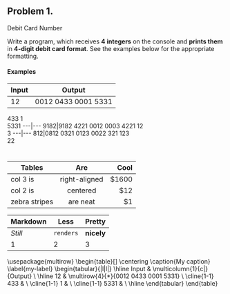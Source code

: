 ## Problem 1.                 
Debit Card Number

Write a program, which receives **4 integers** on the
console and **prints them** in **4-digit debit card format**. See the
examples below for the appropriate formatting.

#### Examples

**Input**|**Output**
---|---
12|0012 0433 0001 5331       
433
1          
5331
---|---
9182|9182 4221 0012 0003
4221
12            
3
---|---
812|0812 0321 0123 0022
321
123       
22
#

| Tables        | Are           | Cool  |
| ------------- |:-------------:| -----:|
| col 3 is      | right-aligned | $1600 |
| col 2 is      | centered      |   $12 |
| zebra stripes | are neat      |    $1 |

Markdown | Less | Pretty
--- | --- | ---
*Still* | `renders` | **nicely**
1 | 2 | 3


\usepackage{multirow}
\begin{table}[]
\centering
\caption{My caption}
\label{my-label}
\begin{tabular}{|l|l|}
\hline
Input & \multicolumn{1}{c|}{Output}          \\ \hline
12    & \multirow{4}{*}{0012 0433 0001 5331} \\ \cline{1-1}
433   &                                      \\ \cline{1-1}
1     &                                      \\ \cline{1-1}
5331  &                                      \\ \hline
\end{tabular}
\end{table}
